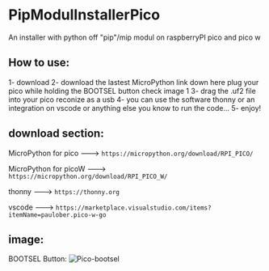# PipModulInstallerPico
An installer with python off "pip"/mip modul on raspberryPI pico and pico w

## How to use:
1- download
2- download the lastest MicroPython link down here
plug your pico while holding the BOOTSEL button check image 1
3- drag the .uf2 file into your pico reconize as a usb
4- you can use the software thonny or an integration on vscode or anything else you know to run the code...
5- enjoy!

## download section:
MicroPython for pico ---> ```https://micropython.org/download/RPI_PICO/```

MicroPython for picoW ---> ```https://micropython.org/download/RPI_PICO_W/```

thonny ---> ```https://thonny.org```

vscode ---> ```https://marketplace.visualstudio.com/items?itemName=paulober.pico-w-go```


## image:
BOOTSEL Button:
![Pico-bootsel](https://github.com/Yudaol/PipModulInstallerPico/assets/92973701/91da33da-28ed-477a-b41f-561099ab1d6b)
